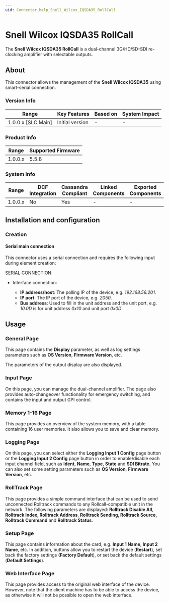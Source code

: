 ```yaml
---
uid: Connector_help_Snell_Wilcox_IQSDA35_RollCall
---
```


# Snell Wilcox IQSDA35 RollCall

The **Snell Wilcox IQSDA35 RollCall** is a dual-channel 3G/HD/SD-SDI re-clocking amplifier with selectable outputs.

## About

This connector allows the management of the **Snell Wilcox IQSDA35** using smart-serial connection.

### Version Info

| Range                | Key Features     | Based on     | System Impact     |
|----------------------|------------------|--------------|-------------------|
| 1.0.0.x [SLC Main]   | Initial version  | -            | -                 |

### Product Info

| Range     | Supported Firmware     |
|-----------|------------------------|
| 1.0.0.x   | 5.5.8                  |

### System Info

| Range     | DCF Integration     | Cassandra Compliant     | Linked Components     | Exported Components     |
|-----------|---------------------|-------------------------|-----------------------|-------------------------|
| 1.0.0.x   | No                  | Yes                     | -                     | -                       |

## Installation and configuration

### Creation

#### Serial main connection

This connector uses a serial connection and requires the following input during element creation:

SERIAL CONNECTION:

- Interface connection:

  - **IP address/host**: The polling IP of the device, e.g. *192.168.56.201*.
  - **IP port**: The IP port of the device, e.g. *2050*.
  - **Bus address**: Used to fill in the unit address and the unit port, e.g. *10.0D* is for unit address *0x10* and unit port *0x0D*.

## Usage

### General Page

This page contains the **Display** parameter, as well as log settings parameters such as **OS Version**, **Firmware Version**, etc.

The parameters of the output display are also displayed.

### Input Page

On this page, you can manage the dual-channel amplifier. The page also provides auto-changeover functionality for emergency switching, and contains the input and output GPI control.

### Memory 1-16 Page

This page provides an overview of the system memory, with a table containing 16 user memories. It also allows you to save and clear memory.

### Logging Page

On this page, you can select either the **Logging Input 1 Config** page button or the **Logging Input 2 Config** page button in order to enable/disable each input channel field, such as **Ident**, **Name**, **Type**, **State** and **SDI Bitrate.** You can also set some setting parameters such as **OS Version**, **Firmware Version**, etc.

### RollTrack Page

This page provides a simple command interface that can be used to send unconnected Rolltrack commands to any Rollcall-compatible unit in the network. The following parameters are displayed: **Rolltrack Disable All**, **Rolltrack Index, Rolltrack Address**, **Rolltrack Sending, Rolltrack Source, Rolltrack Command** and **Rolltrack Status**.

### Setup Page

This page contains information about the card, e.g. **Input 1 Name**, **Input 2 Name**, etc. In addition, buttons allow you to restart the device (**Restart**), set back the factory settings **(Factory Default**), or set back the default settings (**Default Settings**).

### Web Interface Page

This page provides access to the original web interface of the device. However, note that the client machine has to be able to access the device, as otherwise it will not be possible to open the web interface.

